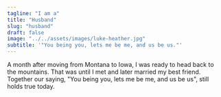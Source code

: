 ```yaml
---
tagline: "I am a"
title: "Husband"
slug: "husband"
draft: false
image: "../../assets/images/luke-heather.jpg"
subtitle: '"You being you, lets me be me, and us be us."'
---
```

A month after moving from Montana to Iowa, I was ready to head back to the mountains. That was until I met and later married my best friend. Together our saying, "You being you, lets me be me, and us be us", still holds true today.
